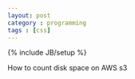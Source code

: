```yaml
---
layout: post
category : programming
tags : [css]
---
```

{% include JB/setup %}

How to count disk space on AWS s3
